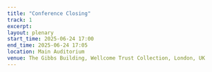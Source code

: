 ```yaml
---
title: "Conference Closing"
track: 1
excerpt:
layout: plenary
start_time: 2025-06-24 17:00
end_time: 2025-06-24 17:05
location: Main Auditorium
venue: The Gibbs Building, Wellcome Trust Collection, London, UK
---
```

